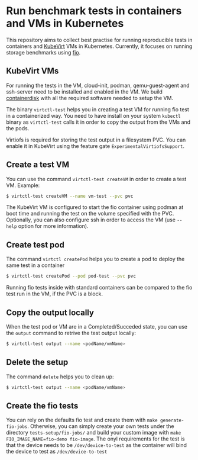 # Run benchmark tests in containers and VMs in Kubernetes

This repository aims to collect best practise for running reproducible tests in containers and [KubeVirt](https://kubevirt.io/) VMs in Kubernetes. Currently, it focuses on running storage benchmarks using [fio](https://fio.readthedocs.io/en/latest/index.html).

## KubeVirt VMs
For running the tests in the VM, cloud-init, podman, qemu-guest-agent and ssh-server need to be installed and enabled in the VM. We build [containerdisk](https://github.com/alicefr/kubevirt-test-vm/tree/main/containerdisk) with all the required software needed to setup the VM.

The binary `virtctl-test` helps you in creating a test VM for running fio test in a containerized way. You need to have install on your system `kubectl` binary as `virtctl-test` calls it in order to copy the output from the VMs and the pods.

Virtiofs is required for storing the test output in a filesystem PVC. You can enable it in KubeVirt using the feature gate `ExperimentalVirtiofsSupport`.

## Create a test VM
You can use the command `virtctl-test createVM` in order to create a test VM. Example:
```bash
$ virtctl-test createVM --name vm-test --pvc pvc 
```
The KubeVirt VM is configured to start the fio container using podman at boot time and running the test on the volume specified with the PVC. Optionally, you can also configure ssh in order to access the VM (use `--help` option for more information).

## Create test pod 
The command `virtctl createPod` helps you to create a pod to deploy the same test in a container
```bash
$ virtctl-test createPod --pod pod-test --pvc pvc
```
Running fio tests inside with standard containers can be compared to the fio test run in the VM, if the PVC is a block.

## Copy the output locally
When the test pod or VM are in a Completed/Succeded state, you can use the `output` command to retrive the test output locally:
```bash
$ virtctl-test output --name <podName/vmName>
```

## Delete the setup
The command `delete` helps you to clean up:
```bash
$ virtctl-test output --name <podName/vmName>
```

## Create the fio tests
You can rely on the defaults fio test and create them with `make generate-fio-jobs`. Otherwise, you can simply create your own tests under the directory `tests-setup/fio-jobs/` and build your custom image with `make FIO_IMAGE_NAME=fio-demo fio-image`. The onyl requirements for the test is that the device needs to be `/dev/device-to-test` as the container will bind the device to test as `/dev/device-to-test`
